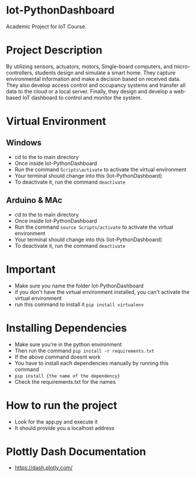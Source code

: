 # Iot-PythonDashboard
Academic Project for IoT Course.

# Project Description
By utilizing sensors, actuators, motors, Single-board computers, and micro-controllers, students
design and simulate a smart home. They capture environmental information and make a decision
based on received data. They also develop access control and occupancy systems and transfer all
data to the cloud or a local server. Finally, they design and develop a web-based IoT dashboard to
control and monitor the system. 

# Virtual Environment
## Windows
- cd to the to main directory
- Once inside Iot-PythonDashboard
- Run the command `Scripts\activate` to activate the virtual environment
- Your terminal should change into this (Iot-PythonDashboard)
- To deactivate it, run the command `deactivate`

## Arduino & MAc
- cd to the to main directory
- Once inside Iot-PythonDashboard
- Run the command `source Scripts/activate` to activate the virtual environment
- Your terminal should change into this (Iot-PythonDashboard)
- To deactivate it, run the command `deactivate`
# Important
- Make sure you name the folder Iot-PythonDashboard
- if you don't have the virtual environment installed, you can't activate the virtual environment
- run this command to install it `pip install virtualenv`

# Installing Dependencies
- Make sure you're in the python environment
- Then run the command `pip install -r requirements.txt`
- If the above command doesnt work
- You have to install each dependencies manually by running this command
- `pip install {the name of the dependency}`
- Check the requirements.txt for the names

# How to run the project
- Look for the app.py and execute it
- It should provide you a localhost address

# Plottly Dash Documentation
- https://dash.plotly.com/
